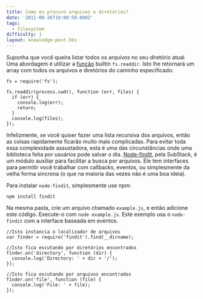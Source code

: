 ```yaml
---
title: Como eu procuro arquivos e diretórios?
date: '2011-08-26T10:08:50.000Z'
tags:
  - filesystem
difficulty: 1
layout: knowledge-post.hbs
---
```


Suponha que você queira listar todos os arquivos no seu diretório atual.  Uma abordagem é utilizar a [função](/pt-br/knowledge/file-system/how-to-read-files-in-nodejs/) builtin `fs.readdir`. Isto lhe retornará um array com todos os arquivos e diretórios do caminho especificado:

    fs = require('fs');

    fs.readdir(process.cwd(), function (err, files) {
      if (err) {
        console.log(err);
        return;
      }
      console.log(files);
    });

Infelizmente, se você quiser fazer uma lista recursiva dos arquivos, então as coisas rapidamente ficarão muito mais complicadas. Para evitar toda essa complexidade assustadora, esta é uma das circunstâncias onde uma biblioteca feita por usuários pode salvar o dia. [Node-findit](https://github.com/substack/node-findit), pela SubStack, é um módulo auxiliar para facilitar a busca por arquivos.  Ele tem interfaces para permitir você trabalhar com callbacks, eventos, ou simplesmente da velha forma síncrona (o que na maioria das vezes não é uma boa ideia).

Para instalar `node-findit`, simplesmente use npm:

    npm install findit

Na mesma pasta, crie um arquivo chamado `example.js`, e então adicione este código.  Execute-o com `node example.js`.  Este exemplo usa o `node-findit` com a interface baseada em eventos.

    //Isto instancia o localizador de arquivos
    var finder = require('findit').find(__dirname);

    //Isto fica escutando por diretórios encontrados
    finder.on('directory', function (dir) {
      console.log('Directory: ' + dir + '/');
    });

    //Isto fica escutando por arquivos encontrados
    finder.on('file', function (file) {
      console.log('File: ' + file);
    });
